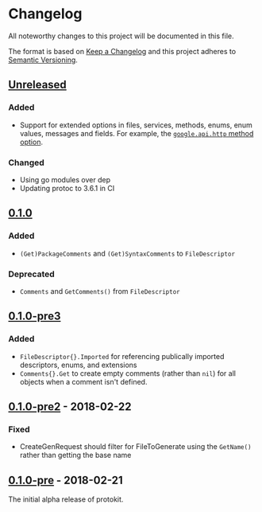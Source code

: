 # Changelog
All noteworthy changes to this project will be documented in this file.

The format is based on [Keep a Changelog](http://keepachangelog.com/en/1.0.0/)
and this project adheres to [Semantic Versioning](http://semver.org/spec/v2.0.0.html).

## [Unreleased](https://github.com/pseudomuto/protokit/compare/v0.1.0...master)

### Added

* Support for extended options in files, services, methods, enums, enum values, messages and fields. For example, the [`google.api.http` method option](https://cloud.google.com/service-infrastructure/docs/service-management/reference/rpc/google.api#httprule).

### Changed

* Using go modules over dep
* Updating protoc to 3.6.1 in CI

## [0.1.0](https://github.com/pseudomuto/protokit/compare/v0.1.0-pre3...v0.1.0)

### Added

* `(Get)PackageComments` and `(Get)SyntaxComments` to `FileDescriptor`

### Deprecated

* `Comments` and `GetComments()` from `FileDescriptor`

## [0.1.0-pre3](https://github.com/pseudomuto/protokit/compare/v0.1.0-pre2...v0.1.0-pre3)

### Added

* `FileDescriptor{}.Imported` for referencing publically imported descriptors, enums, and extensions
* `Comments{}.Get` to create empty comments (rather than `nil`) for all objects when a comment isn't defined.

## [0.1.0-pre2](https://github.com/pseudomuto/protokit/compare/v0.1.0-pre...v0.1.0-pre2) - 2018-02-22

### Fixed

* CreateGenRequest should filter for FileToGenerate using the `GetName()` rather than getting the base name

## [0.1.0-pre](https://github.com/pseudomuto/protokit/compare/c3aa082037b33bcd713106641e88afba846d003d...v0.1.0-pre) - 2018-02-21

The initial alpha release of protokit.
